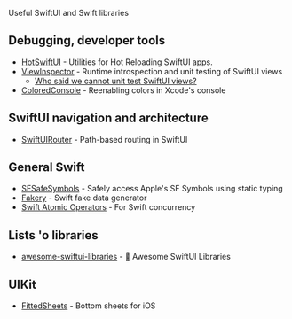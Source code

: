 Useful SwiftUI and Swift libraries

## Debugging, developer tools
- [HotSwiftUI](https://github.com/johnno1962/HotSwiftUI) - Utilities for Hot Reloading SwiftUI apps.
- [ViewInspector](https://github.com/nalexn/ViewInspector) - Runtime introspection and unit testing of SwiftUI views
    - [Who said we cannot unit test SwiftUI views?](https://nalexn.github.io/swiftui-unit-testing/)
- [ColoredConsole](https://github.com/jjrscott/ColoredConsole/tree/master) - Reenabling colors in Xcode's console

## SwiftUI navigation and architecture
- [SwiftUIRouter](https://github.com/frzi/SwiftUIRouter) - Path-based routing in SwiftUI

## General Swift
- [SFSafeSymbols](https://github.com/SFSafeSymbols/SFSafeSymbols) - Safely access Apple's SF Symbols using static typing
- [Fakery](https://github.com/vadymmarkov/Fakery) - Swift fake data generator
- [Swift Atomic Operators](https://gist.github.com/spnkr/93514f91bdbf8ac89c961cf75d1f8fba) - For Swift concurrency

## Lists 'o libraries
- [awesome-swiftui-libraries](https://github.com/Toni77777/awesome-swiftui-libraries) - 🚀 Awesome SwiftUI Libraries

## UIKit
- [FittedSheets](https://github.com/gordontucker/FittedSheets) - Bottom sheets for iOS
